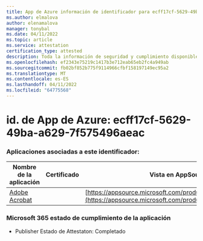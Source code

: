 ```yaml
---
title: App de Azure información de identificador para ecff17cf-5629-49ba-a629-7f575496aeac
ms.author: elmalova
author: elenamalova
manager: tonybal
ms.date: 04/11/2022
ms.topic: article
ms.service: attestation
certification_type: attested
description: Toda la información de seguridad y cumplimiento disponible para ecff17cf-5629-49ba-a629-7f575496aeac.
ms.openlocfilehash: ef2343e75219c1417b3e712eab65eb2fc4a949ab
ms.sourcegitcommit: fb02bf852b775f9114966cfbf158197149ec95a2
ms.translationtype: MT
ms.contentlocale: es-ES
ms.lasthandoff: 04/11/2022
ms.locfileid: "64775568"
---
```

# <a name="azure-app-id-ecff17cf-5629-49ba-a629-7f575496aeac"></a>id. de App de Azure: ecff17cf-5629-49ba-a629-7f575496aeac


### <a name="apps-associated-with-this-id"></a>Aplicaciones asociadas a este identificador:
| **Nombre de la aplicación** | **Certificado** | **Vista en AppSource** |
|--------------|---------------|-----------------------|
| [Adobe Acrobat](../forward/WA200002564.md) |  | [https://appsource.microsoft.com/product/office/WA200002564](https://appsource.microsoft.com/product/office/WA200002564) |

### <a name="microsoft-365-app-compliance-status"></a>Microsoft 365 estado de cumplimiento de la aplicación
- Publisher Estado de Attestaton: Completado
